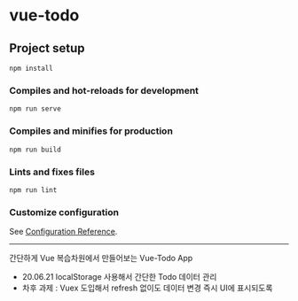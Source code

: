 # vue-todo

## Project setup
```
npm install
```

### Compiles and hot-reloads for development
```
npm run serve
```

### Compiles and minifies for production
```
npm run build
```

### Lints and fixes files
```
npm run lint
```

### Customize configuration
See [Configuration Reference](https://cli.vuejs.org/config/).

-----
간단하게 Vue 복습차원에서 만들어보는 Vue-Todo App
- 20.06.21 localStorage 사용해서 간단한 Todo 데이터 관리
- 차후 과제 : Vuex 도입해서 refresh 없이도 데이터 변경 즉시 UI에 표시되도록 
